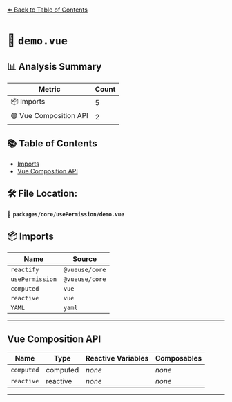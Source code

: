 [⬅️ Back to Table of Contents](../../../index.md)

# 📄 `demo.vue`

## 📊 Analysis Summary

| Metric | Count |
|--------|-------|
| 📦 Imports | 5 |
| 🟢 Vue Composition API | 2 |

## 📚 Table of Contents

- [Imports](#imports)
- [Vue Composition API](#vue-composition-api)

## 🛠️ File Location:
📂 **`packages/core/usePermission/demo.vue`**

## 📦 Imports

| Name | Source |
|------|--------|
| `reactify` | `@vueuse/core` |
| `usePermission` | `@vueuse/core` |
| `computed` | `vue` |
| `reactive` | `vue` |
| `YAML` | `yaml` |


---

## Vue Composition API

| Name | Type | Reactive Variables | Composables |
|------|------|-------------------|-------------|
| `computed` | computed | *none* | *none* |
| `reactive` | reactive | *none* | *none* |


---